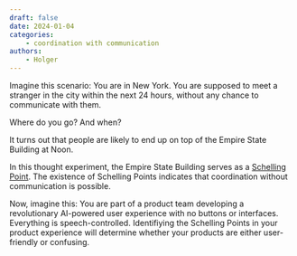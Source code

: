 ```yaml
---
draft: false
date: 2024-01-04
categories:
    - coordination with communication
authors:
    - Holger
---
```


Imagine this scenario: You are in New York. You are supposed to meet a stranger in the city within the next 24 hours, without any chance to communicate with them. 

Where do you go? And when?

It turns out that people are likely to end up on top of the Empire State Building at Noon.

In this thought experiment, the Empire State Building serves as a [Schelling Point](https://www.youtube.com/watch?v=BtW-Ds-artA). The existence of Schelling Points indicates that coordination without communication is possible.

Now, imagine this: You are part of a product team developing a revolutionary AI-powered user experience with no buttons or interfaces. Everything is speech-controlled. Identifiying the Schelling Points in your product experience will determine whether your products are either user-friendly or confusing.